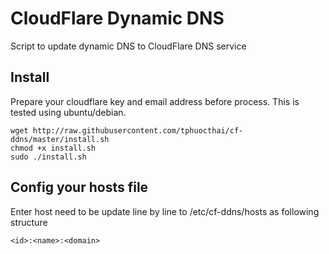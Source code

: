 CloudFlare Dynamic DNS
=======================

Script to update dynamic DNS to CloudFlare DNS service

Install
------------------------
Prepare your cloudflare key and email address before process. This is tested using ubuntu/debian.

```
wget http://raw.githubusercontent.com/tphuocthai/cf-ddns/master/install.sh
chmod +x install.sh
sudo ./install.sh
```

Config your hosts file
-------------------------

Enter host need to be update line by line to /etc/cf-ddns/hosts as following structure
```
<id>:<name>:<domain>
```

